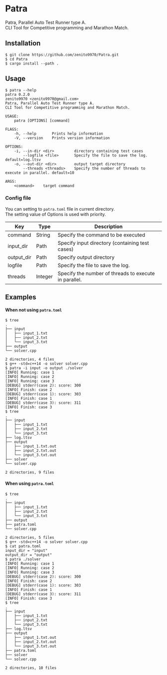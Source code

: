 Patra
===

Patra, Parallel Auto Test Runner type A.  
CLI Tool for Competitive programming and Marathon Match.

Installation
---

```
$ git clone https://github.com/zenito9970/Patra.git
$ cd Patra
$ cargo install --path .
```

Usage
---

```
$ patra --help
patra 0.2.0
zenito9970 <zenito9970@gmail.com>
Patra, Parallel Auto Test Runner type A.
CLI Tool for Competitive programming and Marathon Match.

USAGE:
    patra [OPTIONS] [command]

FLAGS:
    -h, --help       Prints help information
    -V, --version    Prints version information

OPTIONS:
    -i, --in-dir <dir>         directory containing test cases
        --logfile <file>       Specify the file to save the log. default=log.ltsv
    -o, --out-dir <dir>        output target directory
        --threads <threads>    Specify the number of threads to execute in parallel. default=10

ARGS:
    <command>    target command
```

### Config file

You can setting to `patra.toml` file in current directory.  
The setting value of Options is used with priority.

| Key | Type | Description |
|-----|------|-------------|
| command | String | Specify the command to be executed |
| input_dir | Path | Specify input directory (containing test cases) |
| output_dir | Path | Specify output directory |
| logfile | Path | Specify the file to save the log. |
| threads | Integer | Specify the number of threads to execute in parallel. |

Examples
---

#### When not using `patra.toml`

```
$ tree
.
├── input
│   ├── input_1.txt
│   ├── input_2.txt
│   └── input_3.txt
├── output
└── solver.cpp

2 directories, 4 files
$ g++ -std=c++14 -o solver solver.cpp
$ patra -i input -o output ./solver
[INFO] Running: case 1
[INFO] Running: case 2
[INFO] Running: case 3
[DEBUG] stderr(case 2): score: 300
[INFO] Finish: case 2
[DEBUG] stderr(case 1): score: 303
[INFO] Finish: case 1
[DEBUG] stderr(case 3): score: 311
[INFO] Finish: case 3
$ tree
.
├── input
│   ├── input_1.txt
│   ├── input_2.txt
│   └── input_3.txt
├── log.ltsv
├── output
│   ├── input_1.txt.out
│   ├── input_2.txt.out
│   └── input_3.txt.out
├── solver
└── solver.cpp

2 directories, 9 files
```

#### When using `patra.toml`

```
$ tree
.
├── input
│   ├── input_1.txt
│   ├── input_2.txt
│   └── input_3.txt
├── output
├── patra.toml
└── solver.cpp

2 directories, 5 files
$ g++ -std=c++14 -o solver solver.cpp
$ cat patra.toml
input_dir = "input"
output_dir = "output"
$ patra ./solver
[INFO] Running: case 1
[INFO] Running: case 2
[INFO] Running: case 3
[DEBUG] stderr(case 2): score: 300
[INFO] Finish: case 2
[DEBUG] stderr(case 1): score: 303
[INFO] Finish: case 1
[DEBUG] stderr(case 3): score: 311
[INFO] Finish: case 3
$ tree
.
├── input
│   ├── input_1.txt
│   ├── input_2.txt
│   └── input_3.txt
├── log.ltsv
├── output
│   ├── input_1.txt.out
│   ├── input_2.txt.out
│   └── input_3.txt.out
├── patra.toml
├── solver
└── solver.cpp

2 directories, 10 files
```



